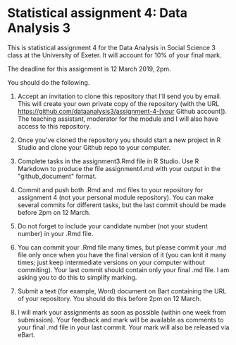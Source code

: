 # Statistical assignment 4: Data Analysis 3

This is statistical assignment 4 for the Data Analysis in Social Science 3 class at the University of Exeter. It will account for 10% of your final mark.

The deadline for this assignment is 12 March 2019, 2pm.

You should do the following.

1. Accept an invitation to clone this repository that I'll send you by email. This will create your own private copy of the repository (with the URL https://github.com/dataanalysis3/assignment-4-[your Github account]). The teaching assistant, moderator for the module and I will also have access to this repository.

2. Once you've cloned the repository you should start a new project in R Studio and clone your Github repo to your computer.

3. Complete tasks in the assignment3.Rmd file in R Studio. Use R Markdown to produce the file assignment4.md with your output in the "github_document" format.

4. Commit and push both .Rmd and .md files to your repository for assignment 4 (not your personal module repository). You can make several commits for different tasks, but the last commit should be made before 2pm on 12 March.

5. Do not forget to include your candidate number (not your student number) in your .Rmd file.

6. You can commit your .Rmd file many times, but please commit your .md file only once when you have the final version of it (you can knit it many times; just keep intermediate versions on your computer without commiting). Your last commit should contain only your final .md file. I am asking you to do this to simplify marking.

6. Submit a text (for example, Word) document on Bart containing the URL of your repository. You should do this before 2pm on 12 March.

7. I will mark your assignments as soon as possible (within one week from submission). Your feedback and mark will be available as comments to your final .md file in your last commit. Your mark will also be released via eBart.